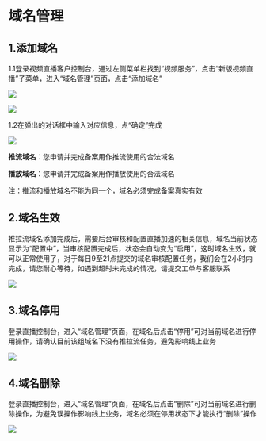 # 域名管理

## 1.添加域名

1.1登录视频直播客户控制台，通过左侧菜单栏找到“视频服务”，点击“新版视频直播”子菜单，进入“域名管理”页面，点击“添加域名”

![](https://github.com/jdcloudcom/cn/blob/edit/image/live-video/%E6%8E%A7%E5%88%B6%E5%8F%B0%E5%B7%A6%E8%BE%B9%E8%8F%9C%E5%8D%95%E6%A0%8F.png)

![](https://github.com/jdcloudcom/cn/blob/edit/image/live-video/%E6%B7%BB%E5%8A%A0%E5%9F%9F%E5%90%8D.jpg)

1.2在弹出的对话框中输入对应信息，点“确定”完成

![](https://github.com/jdcloudcom/cn/blob/edit/image/live-video/%E6%96%B0%E5%BB%BA%E5%9F%9F%E5%90%8D%E5%BC%B9%E5%87%BA%E7%AA%97%E5%8F%A3.jpg)

**推流域名**：您申请并完成备案用作推流使用的合法域名

**播放域名**：您申请并完成备案用作播放使用的合法域名

注：推流和播放域名不能为同一个，域名必须完成备案真实有效

## 2.域名生效

推拉流域名添加完成后，需要后台审核和配置直播加速的相关信息，域名当前状态显示为“配置中”，当审核配置完成后，状态会自动变为“启用”，这时域名生效，就可以正常使用了，对于每日9至21点提交的域名审核配置任务，我们会在2小时内完成，请您耐心等待，如遇到超时未完成的情况，请提交工单与客服联系

![](https://github.com/jdcloudcom/cn/blob/edit/image/live-video/%E5%9F%9F%E5%90%8D%E7%AE%A1%E7%90%86-%E5%9F%9F%E5%90%8D%E9%85%8D%E7%BD%AE%E4%B8%AD.jpg)

## 3.域名停用

登录直播控制台，进入“域名管理”页面，在域名后点击“停用”可对当前域名进行停用操作，请确认目前该组域名下没有推拉流任务，避免影响线上业务

![](https://github.com/jdcloudcom/cn/blob/edit/image/live-video/%E5%9F%9F%E5%90%8D%E7%AE%A1%E7%90%86-%E5%9F%9F%E5%90%8D%E5%81%9C%E7%94%A8.png)

## 4.域名删除

登录直播控制台，进入“域名管理”页面，在域名后点击“删除”可对当前域名进行删除操作，为避免误操作影响线上业务，域名必须在停用状态下才能执行“删除”操作

![](https://github.com/jdcloudcom/cn/blob/edit/image/live-video/%E5%9F%9F%E5%90%8D%E7%AE%A1%E7%90%86-%E5%9F%9F%E5%90%8D%E5%88%A0%E9%99%A4.png)

